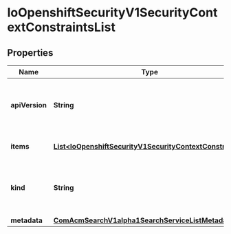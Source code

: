 
# IoOpenshiftSecurityV1SecurityContextConstraintsList

## Properties
Name | Type | Description | Notes
------------ | ------------- | ------------- | -------------
**apiVersion** | **String** | APIVersion defines the versioned schema of this representation of an object. Servers should convert recognized schemas to the latest internal value, and may reject unrecognized values. More info: https://git.k8s.io/community/contributors/devel/sig-architecture/api-conventions.md#resources |  [optional]
**items** | [**List&lt;IoOpenshiftSecurityV1SecurityContextConstraints&gt;**](IoOpenshiftSecurityV1SecurityContextConstraints.md) | List of securitycontextconstraints. More info: https://git.k8s.io/community/contributors/devel/sig-architecture/api-conventions.md | 
**kind** | **String** | Kind is a string value representing the REST resource this object represents. Servers may infer this from the endpoint the client submits requests to. Cannot be updated. In CamelCase. More info: https://git.k8s.io/community/contributors/devel/sig-architecture/api-conventions.md#types-kinds |  [optional]
**metadata** | [**ComAcmSearchV1alpha1SearchServiceListMetadata**](ComAcmSearchV1alpha1SearchServiceListMetadata.md) |  |  [optional]



